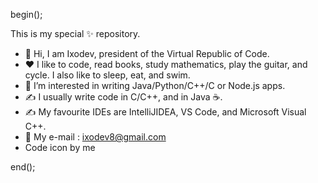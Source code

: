 begin();

This is my special ✨ repository.
- 👋 Hi, I am Ixodev, president of the Virtual Republic of Code.
- :heart: I like to code, read books, study mathematics, play the guitar, and cycle.
  I also like to sleep, eat, and swim.
- 👀 I’m interested in writing Java/Python/C++/C or Node.js apps.
- ✍️ I usually write code in C/C++, and in Java ☕.
- ✍️ My favourite IDEs are IntelliJIDEA, VS Code, and Microsoft Visual C++.
- 📧 My e-mail : ixodev8@gmail.com
- Code icon by me

end();
<!--
ixodev/ixodev is a ✨ special ✨ repository because its `README.md` (this file) appears on your GitHub profile.
You can click the Preview link to take a look at your changes.
-->


